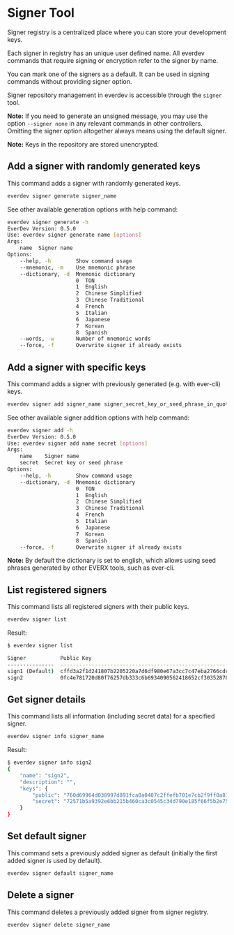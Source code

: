 # Signer Tool

Signer registry is a centralized place where you can store your development keys.

Each signer in registry has an unique user defined name. All everdev commands
that require signing or encryption refer to the signer by name.

You can mark one of the signers as a default.
It can be used in signing commands without providing signer option.

Signer repository management in everdev is accessible through the `signer` tool.

**Note:** If you need to generate an unsigned message, you may use the option `--signer none` in any relevant commands in other controllers. Omitting the signer option altogether always means using the default signer.

**Note:** Keys in the repository are stored unencrypted.

## Add a signer with randomly generated keys

This command adds a signer with randomly generated keys.

```bash
everdev signer generate signer_name
```

See other available generation options with help command:

```bash
everdev signer generate -h
EverDev Version: 0.5.0
Use: everdev signer generate name [options]
Args:
    name  Signer name
Options:
    --help, -h        Show command usage
    --mnemonic, -m    Use mnemonic phrase
    --dictionary, -d  Mnemonic dictionary
                      0  TON
                      1  English
                      2  Chinese Simplified
                      3  Chinese Traditional
                      4  French
                      5  Italian
                      6  Japanese
                      7  Korean
                      8  Spanish
    --words, -w       Number of mnemonic words
    --force, -f       Overwrite signer if already exists
```

## Add a signer with specific keys

This command adds a signer with previously generated (e.g. with ever-cli) keys.

```bash
everdev signer add signer_name signer_secret_key_or_seed_phrase_in_quotes
```

See other available signer addition options with help command:

```bash
everdev signer add -h
EverDev Version: 0.5.0
Use: everdev signer add name secret [options]
Args:
    name    Signer name
    secret  Secret key or seed phrase
Options:
    --help, -h        Show command usage
    --dictionary, -d  Mnemonic dictionary
                      0  TON
                      1  English
                      2  Chinese Simplified
                      3  Chinese Traditional
                      4  French
                      5  Italian
                      6  Japanese
                      7  Korean
                      8  Spanish
    --force, -f       Overwrite signer if already exists
```
**Note:** By default the dictionary is set to english, which allows using seed phrases generated by other EVERX tools, such as ever-cli.


## List registered signers

This command lists all registered signers with their public keys.

```bash
everdev signer list
```

Result:

```bash
$ everdev signer list

Signer           Public Key
---------------  ----------------------------------------------------------------
sign1 (Default)  cffd3a2f1d241807b2205220a7d6df980e67a3cc7c47eba2766cdc1bbddfc0e3
sign2            0fc4e781720d80f76257db333c6b6934090562418652cf30352878c87707aa94
```

## Get signer details

This command lists all information (including secret data) for a specified signer.

```bash
everdev signer info signer_name
```

Result:

```bash
$ everdev signer info sign2
{
    "name": "sign2",
    "description": "",
    "keys": {
        "public": "760d69964d038997d891fca0a0407c2ffefb701e7cb2f9ff0a87fbbf1e8098f2",
        "secret": "72571b5a9392e6bb215b460ca3c0545c34d790e185f66f5b2e7564329ffea86c"
    }
}
```

## Set default signer

This command sets a previously added signer as default (initially the first added signer is used by default).

```bash
everdev signer default signer_name
```

## Delete a signer

This command deletes a previously added signer from signer registry.

```bash
everdev signer delete signer_name
```
